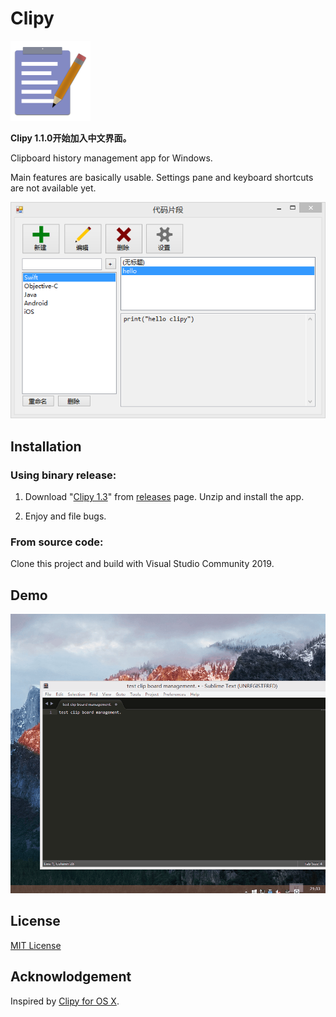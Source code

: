 # Clipy

![Icon](icon.png)

**Clipy 1.1.0开始加入中文界面。**

Clipboard history management app for Windows.

Main features are basically usable. Settings pane and keyboard shortcuts are not available yet. 

![Screenshot](screenshot.png)

## Installation

### Using binary release:

1. Download "[Clipy 1.3](https://github.com/venj/Clipy/releases/download/1.3/Clipy.zip)" from [releases](https://github.com/venj/Clipy/releases) page. Unzip and install the app.

2. Enjoy and file bugs.

### From source code:

Clone this project and build with Visual Studio Community 2019. 

## Demo

![Demo](demo.gif)

## License

[MIT License](LICENSE)

## Acknowlodgement

Inspired by [Clipy for OS X](https://github.com/Clipy/Clipy). 
